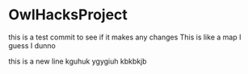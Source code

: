 # OwlHacksProject
this is a test commit to see if it makes any changes
This is like a map I guess I dunno

this is a new line
kguhuk
ygygiuh
kbkbkjb